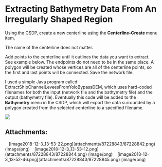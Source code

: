 # Extracting Bathymetry Data From An Irregularly Shaped Region

Using the CSDP, create a new centerline using the **Centerline-Create**
menu item.

The name of the centerline does not matter.

Add points to the centerline until it outlines the data you want to
extract. See example below. The endpoints do not need to be in the same
place. A polygon will be created whose vertices are all of the
centerline points, so the first and last points will be connected. Save
the network file.

I used a simple Java program called
ExtractShipChannelLeveesFromYoloBypassDEM, which uses hard-coded
filenames for both the input (network file and the bathymetry file) and
the output (bathymetry file). Eventually this code will be added to the
**Bathymetry** menu in the CSDP, which will export the data surrounded
by a polygon created from the selected centerline to a specified
filename.

  
<img src="attachments/87228843/87228842.png"
data-image-src="attachments/87228843/87228842.png"
data-unresolved-comment-count="0" data-linked-resource-id="87228842"
data-linked-resource-version="1" data-linked-resource-type="attachment"
data-linked-resource-default-alias="image2018-12-3_13-53-22.png"
data-base-url="http://msb-confluence"
data-linked-resource-content-type="image/png"
data-linked-resource-container-id="87228843"
data-linked-resource-container-version="1" />

## Attachments:

<img src="images/icons/bullet_blue.gif" width="8" height="8" />
[image2018-12-3_13-53-22.png](attachments/87228843/87228842.png)
(image/png)  
<img src="images/icons/bullet_blue.gif" width="8" height="8" />
[image2018-12-3_13-53-12.png](attachments/87228843/87228844.png)
(image/png)  
<img src="images/icons/bullet_blue.gif" width="8" height="8" />
[image2018-12-3_13-52-46.png](attachments/87228843/87228845.png)
(image/png)  
